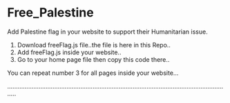 # Free_Palestine

Add Palestine flag in your website to support their Humanitarian issue.

1) Download freeFlag.js file..the file is here in this Repo..
2) Add freeFlag.js inside your website..
3) Go to your home page file then copy this code there..
   <script src="freeFlag.js"></script>

You can repeat number 3 for all pages inside your website...
   
   
   .................................................................................................................................
   


